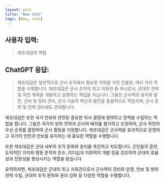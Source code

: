 ```yaml
---
layout: post
title: "New chat"
tags: [New, chat]
---
```


## 사용자 입력:
> 제조대감의 역할

## ChatGPT 응답:
> 제조대감은 일반적으로 군사 조직에서 중요한 지위를 가진 인물로, 여러 가지 역할을 수행합니다. 제조대감은 군사 조직의 최고 지휘관 중 하나로서, 군대의 전략 및 작전 계획을 개발하고 실행하는 책임을 지닙니다. 그들은 군사력의 유지와 발전, 군비 및 장비 관리, 군사 기술의 혁신과 발전을 총괄적으로 책임지며, 군사 훈련 및 인력 관리에도 관여합니다.

제조대감은 또한 국가 안보와 관련된 중요한 의사 결정에 참여하고 정책을 수립하는 역할을 합니다. 그들은 국가의 방위 전략과 군사력 배치를 평가하고 조정하며, 군사 작전의 우선 순위를 결정하여 군사 활동을 지원합니다. 제조대감은 군사력을 효과적으로 운영하고 국가의 안전과 안보를 유지하는 데 중요한 역할을 수행합니다.

또한 제조대감은 군대 내부의 조직 문화와 윤리를 촉진하고 지도합니다. 군인들의 훈련, 도덕적인 가치와 행동 준칙의 준수, 리더십과 지휘력의 개발 등을 강조하여 군대의 효율성과 전문성을 향상시키는 역할을 맡습니다.

요약하자면, 제조대감은 군대의 최고 지휘관으로서 군사력의 관리와 운영, 안보 및 방위 전략 수립, 군대의 조직 문화와 윤리 강화 등 다양한 역할을 수행합니다.

